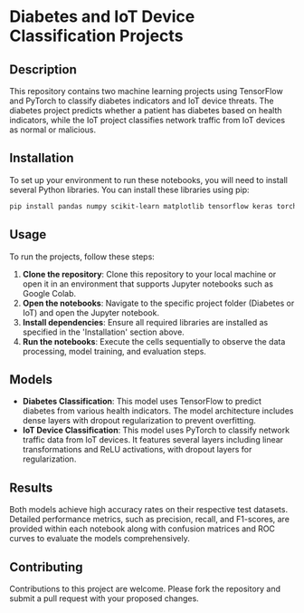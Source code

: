 
# Diabetes and IoT Device Classification Projects

## Description
This repository contains two machine learning projects using TensorFlow and PyTorch to classify diabetes indicators and IoT device threats. The diabetes project predicts whether a patient has diabetes based on health indicators, while the IoT project classifies network traffic from IoT devices as normal or malicious.

## Installation
To set up your environment to run these notebooks, you will need to install several Python libraries. You can install these libraries using pip:

```bash
pip install pandas numpy scikit-learn matplotlib tensorflow keras torch
```

## Usage
To run the projects, follow these steps:

1. **Clone the repository**: Clone this repository to your local machine or open it in an environment that supports Jupyter notebooks such as Google Colab.
2. **Open the notebooks**: Navigate to the specific project folder (Diabetes or IoT) and open the Jupyter notebook.
3. **Install dependencies**: Ensure all required libraries are installed as specified in the 'Installation' section above.
4. **Run the notebooks**: Execute the cells sequentially to observe the data processing, model training, and evaluation steps.

## Models
- **Diabetes Classification**: This model uses TensorFlow to predict diabetes from various health indicators. The model architecture includes dense layers with dropout regularization to prevent overfitting.
- **IoT Device Classification**: This model uses PyTorch to classify network traffic data from IoT devices. It features several layers including linear transformations and ReLU activations, with dropout layers for regularization.

## Results
Both models achieve high accuracy rates on their respective test datasets. Detailed performance metrics, such as precision, recall, and F1-scores, are provided within each notebook along with confusion matrices and ROC curves to evaluate the models comprehensively.

## Contributing
Contributions to this project are welcome. Please fork the repository and submit a pull request with your proposed changes.
